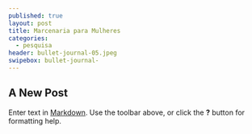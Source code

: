 ```yaml
---
published: true
layout: post
title: Marcenaria para Mulheres
categories:
  - pesquisa
header: bullet-journal-05.jpeg
swipebox: bullet-journal-
---
```

## A New Post

Enter text in [Markdown](http://daringfireball.net/projects/markdown/). Use the toolbar above, or click the **?** button for formatting help.
